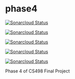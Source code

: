 # phase4


[![Sonarcloud Status](https://sonarcloud.io/api/project_badges/measure?project=smsbert_phase4&metric=bugs)](https://sonarcloud.io/dashboard?id=smsbert_phase4)

[![Sonarcloud Status](https://sonarcloud.io/api/project_badges/measure?project=smsbert_phase4&metric=vulnerabilities)](https://sonarcloud.io/dashboard?id=smsbert_phase4)

[![Sonarcloud Status](https://sonarcloud.io/api/project_badges/measure?project=smsbert_phase4&metric=code_smells
)](https://sonarcloud.io/dashboard?id=smsbert_phase4)

[![Sonarcloud Status](https://sonarcloud.io/api/project_badges/measure?project=smsbert_phase4&metric=security_hotspots
)](https://sonarcloud.io/dashboard?id=smsbert_phase4)


[![Sonarcloud Status](https://sonarcloud.io/api/project_badges/measure?project=smsbert_phase4&metric=duplicated_blocks
)](https://sonarcloud.io/dashboard?id=smsbert_phase4)


Phase 4 of CS498 Final Project
